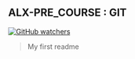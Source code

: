 ## ALX-PRE_COURSE : GIT

[![GitHub watchers](https://img.shields.io/github/watchers/geoffreylgv/alx-pre_course.svg?style=social&label=Watch)](https://GitHub.com/geoffreylgv/alx-pre_course/watchers/)
>My first readme
